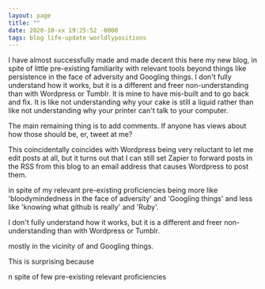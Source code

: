 ```yaml
---
layout: page
title: ""
date: 2020-10-xx 19:25:52 -0000
tags: blog life-update worldlypositions
---
```

I have almost successfully made and made decent this here my new blog, in spite of little pre-existing familiarity with relevant tools beyond things like persistence in the face of adversity and Googling things. I don't fully understand how it works, but it is a different and freer non-understanding than with Wordpress or Tumblr. It is mine to have mis-built and to go back and fix. It is like not understanding why your cake is still a liquid rather than like not understanding why your printer can't talk to your computer.

The main remaining thing is to add comments. If anyone has views about how those should be, er, tweet at me?





This coincidentally coincides with Wordpress being very reluctant to let me edit posts at all, but it turns out that I can still set Zapier to forward posts in the RSS from this blog to an email address that causes Wordpress to post them.





 in spite of my relevant pre-existing proficiencies being more like 'bloodymindedness in the face of adversity' and 'Googling things' and less like 'knowing what github is really' and 'Ruby'.

I don't fully understand how it works, but it is a different and freer non-understanding than with Wordpress or Tumblr.


mostly in the vicinity of and Googling things.

 This is surprising because

n spite of few pre-existing relevant proficiencies
